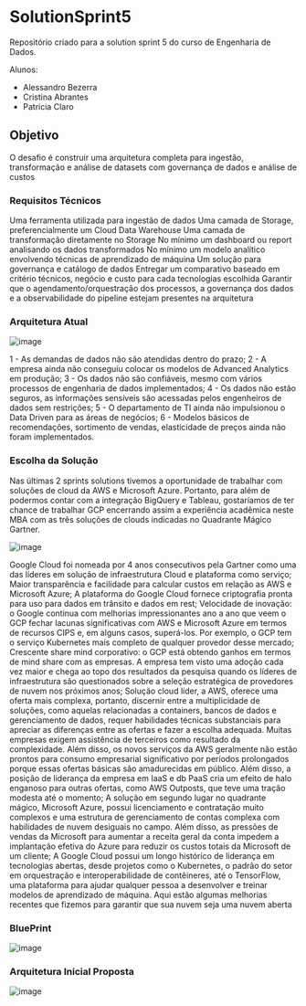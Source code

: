 # SolutionSprint5

Repositório criado para a solution sprint 5 do curso de Engenharia de Dados. 

Alunos:
* Alessandro Bezerra
* Cristina Abrantes
* Patricia Claro


## Objetivo
O desafio é construir uma arquitetura completa para ingestão, transformação e análise de datasets com governança de dados e análise de custos

### Requisitos Técnicos

Uma ferramenta  utilizada para ingestão de dados
Uma camada de Storage, preferencialmente um Cloud Data Warehouse
Uma camada de transformação diretamente no Storage
No mínimo um dashboard ou report analisando os dados transformados
No mínimo um modelo analítico envolvendo técnicas de aprendizado de máquina
Um solução para governança e catálogo de dados
Entregar um comparativo baseado em critério técnicos, negócio e custo para cada tecnologias escolhida
Garantir que o agendamento/orquestração dos processos, a governança dos dados e a observabilidade do pipeline estejam presentes na arquitetura


### Arquitetura Atual

![image](https://user-images.githubusercontent.com/97312034/174391753-e55b2f0f-76f0-4aef-b748-3f39217e91cc.png)

1 - As demandas de dados não são atendidas dentro do prazo;
2 - A empresa ainda não conseguiu colocar os modelos de Advanced Analytics em produção;
3 - Os dados não são confiáveis, mesmo com vários processos de engenharia de dados implementados;
4 - Os dados não estão seguros, as informações sensíveis são acessadas pelos engenheiros de dados sem restrições;
5 - O departamento de TI ainda não impulsionou o Data Driven para as áreas de negócios;
6 - Modelos básicos de recomendações, sortimento de vendas, elasticidade de preços ainda não foram implementados.  


### Escolha da Solução

Nas últimas 2 sprints solutions tivemos a oportunidade de trabalhar com soluções de cloud da AWS e Microsoft Azure. 
Portanto, para além de podermos contar com a integração BigQuery e Tableau, gostaríamos de ter chance de trabalhar GCP encerrando assim a experiência acadêmica neste MBA com as três soluções de clouds indicadas no Quadrante Mágico  Gartner. 

![image](https://user-images.githubusercontent.com/97312034/174391925-f7b4c98a-b287-4b4a-a955-d71cfdf6db11.png)


Google Cloud foi nomeada por 4 anos consecutivos pela Gartner como uma das líderes em solução de infraestrutura Cloud e plataforma como serviço;
Maior transparência e facilidade para calcular custos em relação as AWS e Microsoft Azure;
A plataforma do Google Cloud fornece criptografia pronta para uso para dados em trânsito e dados em rest;
Velocidade de inovação: o Google continua com melhorias impressionantes ano a ano que veem o GCP fechar lacunas significativas com AWS e Microsoft Azure em termos de recursos CIPS e, em alguns casos, superá-los. Por exemplo, o GCP tem o serviço Kubernetes mais completo de qualquer provedor desse mercado;
Crescente share mind corporativo: o GCP está obtendo ganhos em termos de mind share com as empresas. A empresa tem visto uma adoção cada vez maior e chega ao topo dos resultados da pesquisa quando os líderes de infraestrutura são questionados sobre a seleção estratégica de provedores de nuvem nos próximos anos;
Solução cloud líder, a AWS, oferece uma oferta mais complexa, portanto, discernir entre a multiplicidade de soluções, como aquelas relacionadas a containers, bancos de dados e gerenciamento de dados, requer habilidades técnicas substanciais para apreciar as diferenças entre as ofertas e fazer a escolha adequada. Muitas empresas exigem assistência de terceiros como resultado da complexidade. Além disso, os novos serviços da AWS geralmente não estão prontos para consumo empresarial significativo por períodos prolongados porque essas ofertas básicas são amadurecidas em público. Além disso, a posição de liderança da empresa em IaaS e db PaaS cria um efeito de halo enganoso para outras ofertas, como AWS Outposts, que teve uma tração modesta até o momento;
A solução em segundo lugar no quadrante mágico, Microsoft Azure, possui licenciamento e contratação muito complexos e uma estrutura de gerenciamento de contas complexa com habilidades de nuvem desiguais no campo. Além disso, as pressões de vendas da Microsoft para aumentar a receita geral da conta impedem a implantação efetiva do Azure para reduzir os custos totais da Microsoft de um cliente;
A Google Cloud possui um longo histórico de liderança em tecnologias abertas, desde projetos como o Kubernetes, o padrão do setor em orquestração e interoperabilidade de contêineres, até o TensorFlow, uma plataforma para ajudar qualquer pessoa a desenvolver e treinar modelos de aprendizado de máquina. Aqui estão algumas melhorias recentes que fizemos para garantir que sua nuvem seja uma nuvem aberta


### BluePrint

![image](https://user-images.githubusercontent.com/97312034/174392036-42be14d2-884a-4fdb-8518-4851c277c9d4.png)


### Arquitetura Inicial Proposta

![image](https://user-images.githubusercontent.com/97312034/174392098-10080083-0f0f-4ff5-ab06-73e4d9e72c10.png)


